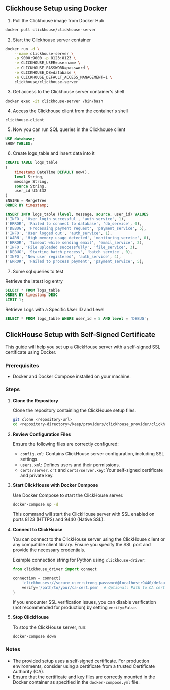 ## Clickhouse Setup using Docker

1. Pull the Clickhouse image from Docker Hub

```bash
docker pull clickhouse/clickhouse-server
```

2. Start the Clickhouse server container

```bash
docker run -d \
    --name clickhouse-server \
    -p 9000:9000 -p 8123:8123 \
    -e CLICKHOUSE_USER=username \
    -e CLICKHOUSE_PASSWORD=password \
    -e CLICKHOUSE_DB=database \
    -e CLICKHOUSE_DEFAULT_ACCESS_MANAGEMENT=1 \
    clickhouse/clickhouse-server
```

3. Get access to the Clickhouse server container's shell

```bash
docker exec -it clickhouse-server /bin/bash
```

4. Access the Clickhouse client from the container's shell

```bash
clickhouse-client
```

5. Now you can run SQL queries in the Clickhouse client

```sql
USE database;
SHOW TABLES;
```

6. Create logs_table and insert data into it

```sql
CREATE TABLE logs_table
(
    timestamp DateTime DEFAULT now(),
    level String,
    message String,
    source String,
    user_id UInt32
)
ENGINE = MergeTree
ORDER BY timestamp;
```

```sql
INSERT INTO logs_table (level, message, source, user_id) VALUES
('INFO', 'User login successful', 'auth_service', 1),
('ERROR', 'Failed to connect to database', 'db_service', 0),
('DEBUG', 'Processing payment request', 'payment_service', 5),
('INFO', 'User logged out', 'auth_service', 1),
('WARN', 'High memory usage detected', 'monitoring_service', 0),
('ERROR', 'Timeout while sending email', 'email_service', 2),
('INFO', 'File uploaded successfully', 'file_service', 3),
('DEBUG', 'Starting batch process', 'batch_service', 0),
('INFO', 'New user registered', 'auth_service', 4),
('ERROR', 'Failed to process payment', 'payment_service', 5);
```

7. Some sql queries to test

Retrieve the latest log entry

```sql
SELECT * FROM logs_table
ORDER BY timestamp DESC
LIMIT 1;
```

Retrieve Logs with a Specific User ID and Level

```sql
SELECT * FROM logs_table WHERE user_id = 5 AND level = 'DEBUG';
```

## ClickHouse Setup with Self-Signed Certificate

This guide will help you set up a ClickHouse server with a self-signed SSL certificate using Docker.

### Prerequisites

- Docker and Docker Compose installed on your machine.

### Steps

1. **Clone the Repository**

   Clone the repository containing the ClickHouse setup files.

   ```bash
   git clone <repository-url>
   cd <repository-directory>/keep/providers/clickhouse_provider/clickhouse-secure
   ```

2. **Review Configuration Files**

   Ensure the following files are correctly configured:

   - `config.xml`: Contains ClickHouse server configuration, including SSL settings.
   - `users.xml`: Defines users and their permissions.
   - `certs/server.crt` and `certs/server.key`: Your self-signed certificate and private key.

3. **Start ClickHouse with Docker Compose**

   Use Docker Compose to start the ClickHouse server.

   ```bash
   docker-compose up -d
   ```

   This command will start the ClickHouse server with SSL enabled on ports 8123 (HTTPS) and 9440 (Native SSL).

4. **Connect to ClickHouse**

   You can connect to the ClickHouse server using the ClickHouse client or any compatible client library. Ensure you specify the SSL port and provide the necessary credentials.

   Example connection string for Python using `clickhouse-driver`:

   ```python
   from clickhouse_driver import connect

   connection = connect(
       'clickhouses://secure_user:strong_password@localhost:9440/default',
       verify='/path/to/your/ca-cert.pem'  # Optional: Path to CA certificate if needed
   )
   ```

   If you encounter SSL verification issues, you can disable verification (not recommended for production) by setting `verify=False`.

5. **Stop ClickHouse**

   To stop the ClickHouse server, run:

   ```bash
   docker-compose down
   ```

### Notes

- The provided setup uses a self-signed certificate. For production environments, consider using a certificate from a trusted Certificate Authority (CA).
- Ensure that the certificate and key files are correctly mounted in the Docker container as specified in the `docker-compose.yml` file.
